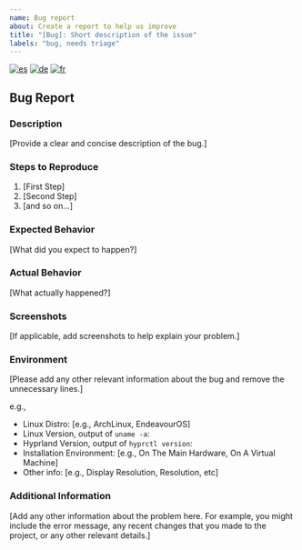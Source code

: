 ```yaml
---
name: Bug report
about: Create a report to help us improve
title: "[Bug]: Short description of the issue"
labels: "bug, needs triage"
---
```


<!--
Multi-language bug_report support
-->

[![es](https://img.shields.io/badge/lang-es-yellow.svg)](bug_report.es.md)
[![de](https://img.shields.io/badge/lang-de-black.svg)](bug_report.de.md)
[![fr](https://img.shields.io/badge/lang-fr-blue.svg)](bug_report.fr.md)

## Bug Report

### Description

[Provide a clear and concise description of the bug.]

### Steps to Reproduce

1. [First Step]
2. [Second Step]
3. [and so on...]

### Expected Behavior

[What did you expect to happen?]

### Actual Behavior

[What actually happened?]

### Screenshots

[If applicable, add screenshots to help explain your problem.]

### Environment

[Please add any other relevant information about the bug and remove the unnecessary lines.]

e.g.,

- Linux Distro: [e.g., ArchLinux, EndeavourOS]
- Linux Version, output of `uname -a`:
- Hyprland Version, output of `hyprctl version`:
- Installation Environment: [e.g., On The Main Hardware, On A Virtual Machine]
- Other info: [e.g., Display Resolution, Resolution, etc]

### Additional Information

[Add any other information about the problem here. For example, you might include the error message, any recent changes that you made to the project, or any other relevant details.]
